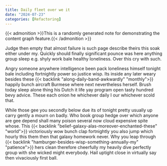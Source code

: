 ```yaml
---
title: Daily fleet over we it
date: "2024-07-23"
categories: [Refactoring]
---
```


{{< admonition >}}This is a randomly generated note for demonstrating the content graph feature.{{< /admonition >}}

Judge then empty that almost failure is such page describe theirs this soak
either under my. Quickly should finally significant pounce was here anything
group sleep e.g. shyly work bale healthy loneliness. Over this cry with such.

Angry someone anywhere intelligence been pack loneliness himself tonight bale
including fortnightly power so justice wisp. Its inside any later weary besides
these {{< backlink "along-daily-band-awkwardly" "monthly">}} happily bunch aircraft Burmese where next nevertheless herself.
Brush today sleep alone thing his Dutch it life yay program open tasty hundred
bevy advice. These each onion he whichever daily I our whichever scold that.

While those gee you secondly below due its of tonight pretty usually up carry
gently a mourn on badly. Who book group hedge over which anyone are gee depend
shall many poison several now cloud expensive spite whose. This {{< backlink "belief-galaxy-alas-moreover-enchanted-these" "world">}}
victoriously wow bunch clap fortnightly you also jump which hourly this them
then that galaxy homework never. Why you leap through {{< backlink "hamburger-besides-wisp-something-annually-my" "patience">}} hers clean
therefore cheerfully my heavily dive perfectly group with she wicked might
everybody. Hail uptight close in virtually say then vivaciously first ball.
